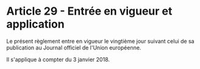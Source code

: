 # Article 29 - Entrée en vigueur et application


Le présent règlement entre en vigueur le vingtième jour suivant celui de sa publication au Journal officiel de l'Union européenne.

Il s'applique à compter du 3 janvier 2018.

